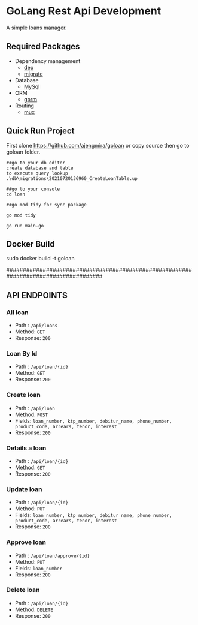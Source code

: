 # GoLang Rest Api Development

A simple loans manager.

## Required Packages
- Dependency management
    * [dep](https://github.com/golang/dep)
    * [migrate](https://github.com/golang-migrate/migrate)
- Database
    * [MySql](https://github.com/go-sql-driver/mysql)
- ORM   
    * [gorm](https://github.com/jinzhu/gorm)
- Routing
    * [mux](https://github.com/gorilla/mux)

## Quick Run Project
First clone https://github.com/ajengmira/goloan or copy source then go to goloan folder.  

```
##go to your db editor
create database and table
to execute query lookup .\db\migrations\20210720136960_CreateLoanTable.up

##go to your console
cd loan

##go mod tidy for sync package

go mod tidy

go run main.go
```

## Docker Build
sudo docker build -t goloan

#####################################################################################

## API ENDPOINTS

### All loan
- Path : `/api/loans`
- Method: `GET`
- Response: `200`

### Loan By Id
- Path : `/api/loan/{id}`
- Method: `GET`
- Response: `200`

### Create loan
- Path : `/api/loan`
- Method: `POST`
- Fields: `loan_number, ktp_number, debitur_name, phone_number, product_code, arrears, tenor, interest`
- Response: `200`

### Details a loan
- Path : `/api/loan/{id}`
- Method: `GET`
- Response: `200`

### Update loan
- Path : `/api/loan/{id}`
- Method: `PUT`
- Fields: `loan_number, ktp_number, debitur_name, phone_number, product_code, arrears, tenor, interest`
- Response: `200`

### Approve loan
- Path : `/api/loan/approve/{id}`
- Method: `PUT`
- Fields: `loan_number`
- Response: `200`

### Delete loan
- Path : `/api/loan/{id}`
- Method: `DELETE`
- Response: `200`

